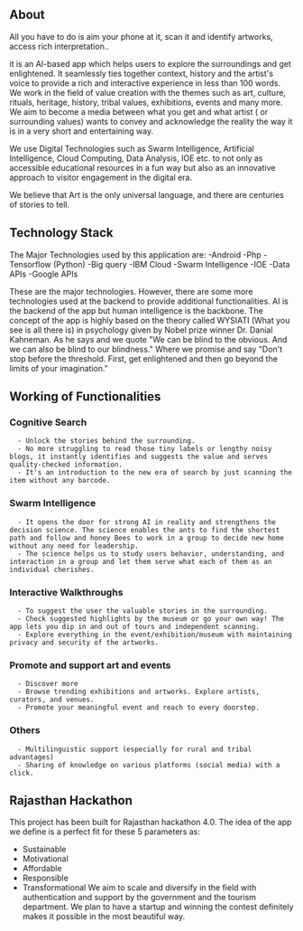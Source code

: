 
## About

All you have to do is aim your phone at it, scan it and identify artworks, access rich interpretation..

it is an AI-based app which helps users to explore the surroundings and get enlightened. It seamlessly ties together context, history and the artist's voice to provide a rich and interactive experience in less than 100 words. We work in the field of value creation with the themes such as art, culture, rituals, heritage, history, tribal values, exhibitions, events and many more.
We aim to become a media between what you get and what artist ( or surrounding values) wants to convey and acknowledge the reality the way it is in a very short and entertaining way.

We use Digital Technologies such as Swarm Intelligence, Artificial Intelligence, Cloud Computing, Data Analysis, IOE etc. to not only as accessible educational resources in a fun way but also as an innovative approach to visitor engagement in the digital era.

We believe that Art is the only universal language, and there are centuries of stories to tell.

## Technology Stack
The Major Technologies used by this application are:
    -Android
    -Php
    -Tensorflow (Python)
    -Big query
    -IBM Cloud
    -Swarm Intelligence
    -IOE
    -Data APIs
    -Google APIs

These are the major technologies. However, there are some more technologies used at the backend to provide additional functionalities.
AI is the backend of the app but human intelligence is the backbone. The concept of the app is highly based on the theory called WYSIATI (What you see is all there is) in psychology given by Nobel prize winner Dr. Danial Kahneman. 
As he says and we quote 
  "We can be blind to the obvious. And we can also be blind to our blindness."
Where we promise and say 
  "Don't stop before the threshold. First, get enlightened and then go beyond the limits of your imagination."

## Working of Functionalities
  
  ### Cognitive Search
      - Unlock the stories behind the surrounding.
      - No more struggling to read those tiny labels or lengthy noisy blogs, it instantly identifies and suggests the value and serves quality-checked information.
      - It's an introduction to the new era of search by just scanning the item without any barcode.

      
  ### Swarm Intelligence
      - It opens the door for strong AI in reality and strengthens the decision science. The science enables the ants to find the shortest path and follow and honey Bees to work in a group to decide new home without any need for leadership.
      - The science helps us to study users behavior, understanding, and interaction in a group and let them serve what each of them as an individual cherishes.
      
  ### Interactive Walkthroughs
      - To suggest the user the valuable stories in the surrounding. 
      - Check suggested highlights by the museum or go your own way! The app lets you dip in and out of tours and independent scanning.
      - Explore everything in the event/exhibition/museum with maintaining privacy and security of the artworks. 

  ### Promote and support art and events
      - Discover more
      - Browse trending exhibitions and artworks. Explore artists, curators, and venues.
      - Promote your meaningful event and reach to every doorstep.
      
  ### Others
      - Multilinguistic support (especially for rural and tribal advantages)
      - Sharing of knowledge on various platforms (social media) with a click.



## Rajasthan Hackathon
  This project has been built for Rajasthan hackathon 4.0. The idea of the app we define is a perfect fit for these 5 parameters as:
  - Sustainable
  - Motivational
  - Affordable
  - Responsible
  - Transformational
We aim to scale and diversify in the field with authentication and support by the government and the tourism department. We plan to have a startup and winning the contest definitely makes it possible in the most beautiful way.

